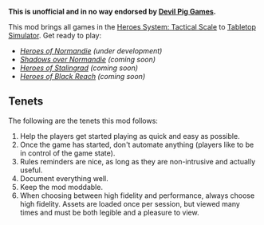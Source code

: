 **This is unofficial and in no way endorsed by [Devil Pig Games](https://www.devil-pig-games.com/).**

This mod brings all games in the [Heroes System: Tactical Scale](https://www.devil-pig-games.com/) to [Tabletop Simulator](http://berserk-games.com/tabletop-simulator/).
Get ready to play:
* *[Heroes of Normandie](https://www.devil-pig-games.com/games/heroes-of-normandie/) (under development)*
* *[Shadows over Normandie](https://www.devil-pig-games.com/games/shadows-over-normandie/) (coming soon)*
* *[Heroes of Stalingrad](https://www.devil-pig-games.com/games/heroes-of-stalingrad/) (coming soon)*
* *[Heroes of Black Reach](https://www.devil-pig-games.com/games/wh40k-heroes-of-black-reach/) (coming soon)*

## Tenets
The following are the tenets this mod follows:
1. Help the players get started playing as quick and easy as possible.
1. Once the game has started, don't automate anything (players like to be in control of the game state).
1. Rules reminders are nice, as long as they are non-intrusive and actually useful.
1. Document everything well.
1. Keep the mod moddable.
1. When choosing between high fidelity and performance, always choose high fidelity. Assets are loaded once per session, but viewed many times and must be both legible and a pleasure to view.
